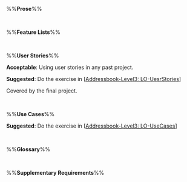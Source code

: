 %%**Prose**%%

<panel type="info" header="`W6.3a` Can explain prose :star::star::star:" expanded no-close>
  <include src="../../book/specifyingRequirements/prose/what/full.md" />
</panel>

<br><!-- ##################################################################################################### -->

%%**Feature Lists**%%

<panel type="info" header="`W6.3b` Can explain feature lists :star::star::star:" expanded no-close>
  <include src="../../book/specifyingRequirements/featureList/what/full.md" />
</panel>

<br><!-- ##################################################################################################### -->

%%**User Stories**%%

<panel type="danger" header="`W6.3c` Can write simple user stories :star::star:" expanded no-close>
  <include src="../../book/specifyingRequirements/userStories/introduction/full.md" />
  <panel header=":dart: Evidence" expanded>

**Acceptable**: Using user stories in any past project.

**Suggested**: Do the exercise in [[Addressbook-Level3: LO-UesrStories](https://github.com/nus-cs2103-AY1718S2/addressbook-level3/blob/master/doc/LearningOutcomes.md#utilize-user-stories-lo-userstories)]
   
<include src="submission.md" />

  </panel>
</panel>

<!-- ==================================================================================================== -->

<panel type="info" header="`W6.3d` Can write more detailed user stories :star::star::star:" expanded no-close>
  <include src="../../book/specifyingRequirements/userStories/details/full.md" />
<!-- TODO: add evidence -->
</panel>

<!-- ==================================================================================================== -->

<panel type="info" header="`W6.3e` Can use user stories to manage requirements of project :star::star::star:" expanded no-close>
  <include src="../../book/specifyingRequirements/userStories/usage/full.md" />
  <panel header=":dart: Evidence" expanded>

Covered by the final project.

  </panel>
</panel>

<br><!-- ##################################################################################################### -->

%%**Use Cases**%%

<panel type="warning" header="`W6.3f` Can explain use cases :star::star:" expanded no-close>
  <include src="../../book/specifyingRequirements/useCases/introduction/full.md" />
</panel>

<!-- ==================================================================================================== -->

<panel type="warning" header="`W6.3g` Can use use cases to list functional requirements of a simple system :star::star:" expanded no-close>
  <include src="../../book/specifyingRequirements/useCases/identifying/full.md" />
</panel>

<!-- ==================================================================================================== -->

<panel type="warning" header="`W6.3h` Can specify details of a use case in a structured format :star::star:" expanded no-close>
  <include src="../../book/specifyingRequirements/useCases/details/full.md" />
  <panel header=":dart: Evidence" expanded>

**Suggested**: Do the exercise in [[Addressbook-Level3: LO-UseCases](https://github.com/nus-cs2103-AY1718S2/addressbook-level3/blob/master/doc/LearningOutcomes.md#utilize-use-cases-lo-usecases)]
   
<include src="submission.md" />

  </panel>
</panel>

<!-- ==================================================================================================== -->

<panel type="success" header="`W6.3i` Can optimize the use of use cases :star::star::star::star:" expanded no-close>
  <include src="../../book/specifyingRequirements/useCases/usage/full.md" />
<!-- TODO: add evidence -->
</panel>

<br><!-- ##################################################################################################### -->

%%**Glossary**%%

<panel type="info" header="`W6.3j` Can explain glossary :star::star::star:" expanded no-close>
  <include src="../../book/specifyingRequirements/glossary/what/full.md" />
<!-- TODO: add evidence -->
</panel>

<br><!-- ##################################################################################################### -->

%%**Supplementary Requirements**%%

<panel type="info" header="`W6.3k` Can explain supplementary requirements :star::star::star:" expanded no-close>
  <include src="../../book/specifyingRequirements/supplementaryRequirements/what/full.md" />
<!-- TODO: add evidence -->
</panel>
